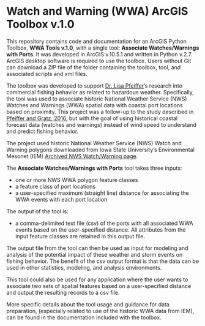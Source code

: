 # Watch and Warning (WWA) ArcGIS Toolbox v.1.0

This repository contains code and documentation for an ArcGIS Python Toolbox, __WWA Tools v.1.0__, with a single tool:  __Associate Watches/Warnings with Ports__. It was developed in ArcGIS v.10.5.1 and written in Python v.2.7.   ArcGIS desktop software is required to use the toolbox.  Users without Git can download a ZIP file of the folder containing the toolbox, tool, and associated scripts and xml files.  

The toolbox was developed to support [Dr. Lisa Pfeiffer](https://www.fisheries.noaa.gov/contact/lisa-pfeiffer-phd)’s research into commercial fishing behavior as related to hazardous weather.  Specifically, the tool was used to associate historic National Weather Service (NWS) Watches and Warnings (WWA) spatial data with coastal port locations based on proximity.   This project was a follow-up to the study described in [Pfeiffer and Gratz, 2016](https://doi.org/10.1073/pnas.1509456113), but with the goal of using historical coastal forecast data (watches and warnings) instead of wind speed to understand and predict fishing behavior.

The project used historic National Weather Service (NWS) Watch and Warning polygons downloaded from Iowa State University’s Environmental Mesonet (IEM) [Archived NWS Watch/Warning page](https://mesonet.agron.iastate.edu/request/gis/watchwarn.phtml). 

The __Associate Watches/Warnings with Ports__ tool takes three inputs:
* one or more NWS WWA polygon feature classes 
* a feature class of port locations
* a user-specified maximum (straight line) distance for associating the WWA events with each port location

The output of the tool is:
* a comma-delimited text file (csv) of the ports with all associated WWA events based on the user-specified distance.  All attributes from the input feature classes are retained in this output file.

The output file from the tool can then be used as input for modeling and analysis of the potential impact of these weather and storm events on fishing behavior.   The benefit of the csv output format is that the data can be used in other statistics, modeling, and analysis environments.

This tool could also be used for any application where the user wants to associate two sets of spatial features based on a user-specified distance and output the resulting records to a csv file.

More specific details about the tool usage and guidance for data preparation, (especially related to use of the historic WWA data from IEM), can be found in the documentation included with the toolbox.
